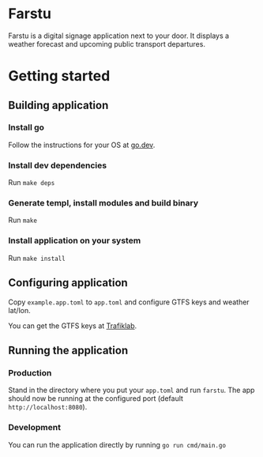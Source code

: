 # Farstu

Farstu is a digital signage application next to your door. It displays a weather
forecast and upcoming public transport departures.

# Getting started

## Building application

### Install go

Follow the instructions for your OS at [go.dev](https://go.dev/doc/install).

### Install dev dependencies

Run `make deps`

### Generate templ, install modules and build binary

Run `make`

### Install application on your system

Run `make install`

## Configuring application

Copy `example.app.toml` to `app.toml` and configure GTFS keys and weather
lat/lon.

You can get the GTFS keys at [Trafiklab](https://www.trafiklab.se/api).

## Running the application

### Production

Stand in the directory where you put your `app.toml` and run `farstu`. The app
should now be running at the configured port (default `http://localhost:8080`).

### Development

You can run the application directly by running `go run cmd/main.go`
